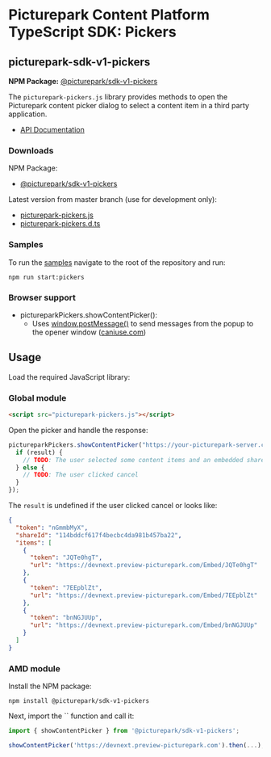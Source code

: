 # Picturepark Content Platform TypeScript SDK: Pickers

## picturepark-sdk-v1-pickers

**NPM Package:** [@picturepark/sdk-v1-pickers](https://www.npmjs.com/package/@picturepark/sdk-v1-pickers)

The `picturepark-pickers.js` library provides methods to open the Picturepark content picker dialog to select a content item in a third party application. 

- [API Documentation](https://rawgit.com/Picturepark/Picturepark.SDK.TypeScript/master/docs/picturepark-sdk-v1-pickers/api/index.html)

### Downloads

NPM Package:

- [@picturepark/sdk-v1-pickers](https://www.npmjs.com/package/@picturepark/sdk-v1-pickers)

Latest version from master branch (use for development only): 

- [picturepark-pickers.js](https://rawgit.com/Picturepark/Picturepark.SDK.TypeScript/master/src/picturepark-sdk-v1-pickers/dist/index.umd.min.js)
- [picturepark-pickers.d.ts](https://rawgit.com/Picturepark/Picturepark.SDK.TypeScript/master/src/picturepark-sdk-v1-pickers/dist/index.d.ts)

### Samples

To run the [samples](https://github.com/Picturepark/Picturepark.SDK.TypeScript/tree/master/src/picturepark-sdk-v1-pickers/samples) navigate to the root of the repository and run: 

    npm run start:pickers

### Browser support

- pictureparkPickers.showContentPicker(): 
  - Uses [window.postMessage()](https://developer.mozilla.org/en-US/docs/Web/API/Window/postMessage) to send messages from the popup to the opener window ([caniuse.com](http://caniuse.com/#feat=x-doc-messaging))

## Usage

Load the required JavaScript library: 

### Global module

```Html
<script src="picturepark-pickers.js"></script>
```

Open the picker and handle the response: 

```js
pictureparkPickers.showContentPicker("https://your-picturepark-server.com").then(function (result) {
  if (result) {
    // TODO: The user selected some content items and an embedded share has been created
  } else {
    // TODO: The user clicked cancel
  }
});
```

The `result` is undefined if the user clicked cancel or looks like: 

```json
{
  "token": "nGmmbMyX",
  "shareId": "114bddcf617f4becbc4da981b457ba22",
  "items": [
    {
      "token": "JQTe0hgT",
      "url": "https://devnext.preview-picturepark.com/Embed/JQTe0hgT"
    },
    {
      "token": "7EEpblZt",
      "url": "https://devnext.preview-picturepark.com/Embed/7EEpblZt"
    },
    {
      "token": "bnNGJUUp",
      "url": "https://devnext.preview-picturepark.com/Embed/bnNGJUUp"
    }
  ]
}
```

### AMD module

Install the NPM package: 

```
npm install @picturepark/sdk-v1-pickers
```

Next, import the `` function and call it: 

```javascript
import { showContentPicker } from '@picturepark/sdk-v1-pickers';

showContentPicker('https://devnext.preview-picturepark.com').then(...);
```

